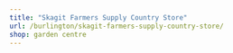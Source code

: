 ```yaml
---
title: "Skagit Farmers Supply Country Store"
url: /burlington/skagit-farmers-supply-country-store/
shop: garden centre
---
```

